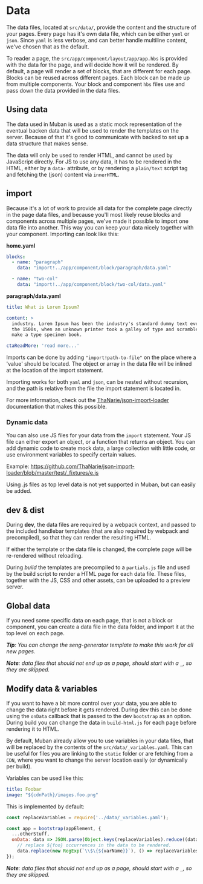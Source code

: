 # Data

The data files, located at `src/data/`, provide the content and the structure of your pages.
Every page has it's own data file, which can be either `yaml` or `json`.
Since `yaml` is less verbose, and can better handle multiline content, we've chosen
that as the default.

To reader a page, the `src/app/component/layout/app/app.hbs` is provided with the data for the page,
and will decide how it will be rendered.
By default, a page will render a set of blocks, that are different for each page.
Blocks can be reused across different pages. Each block can be made up from multiple
components. Your block and component `hbs` files use and pass down the data provided
in the data files.

## Using data

The data used in Muban is used as a static mock representation of the eventual backen data that
will be used to render the templates on the server. Because of that it's good to communicate
with backed to set up a data structure that makes sense.

The data will only be used to render HTML, and cannot be used by JavaScript directly.
For JS to use any data, it has to be rendered in the HTML, either by a `data-` attribute,
or by rendering a `plain/text` script tag and fetching the (json) content via `innerHTML`.

## import

Because it's a lot of work to provide all data for the complete page directly in the page data files,
and because you'll most likely reuse blocks and components across multiple pages,
we've made it possible to import one data file into another. This way you can keep your
data nicely together with your component. Importing can look like this:

**home.yaml**
```yaml
blocks:
  - name: "paragraph"
    data: "import!../app/component/block/paragraph/data.yaml"

  - name: "two-col"
    data: "import!../app/component/block/two-col/data.yaml"
```

**paragraph/data.yaml**
```yaml
title: What is Lorem Ipsum?

content: >
  industry. Lorem Ipsum has been the industry's standard dummy text ever since
  the 1500s, when an unknown printer took a galley of type and scrambled it to
  make a type specimen book.

ctaReadMore: 'read more...'
```

Imports can be done by adding `"import!path-to-file"` on the place where a 'value'
should be located. The object or array in the data file will be inlined at the
location of the import statement.

Importing works for both `yaml` and `json`, can be nested without recursion, and
the path is relative from the file the import statement is located in.

For more information, check out the [ThaNarie/json-import-loader](https://github.com/ThaNarie/json-import-loader)
documentation that makes this possible.

### Dynamic data

You can also use JS files for your data from the `import` statement. Your JS file
can either export an object, or a function that returns an object. You can add dynamic
code to create mock data, a large collection with little code, or use environment variables
to specify certain values.

Example: https://github.com/ThaNarie/json-import-loader/blob/master/test/_fixtures/e.js

Using .js files as top level data is not yet supported in Muban, but can easily be added.

## dev & dist

During **dev**, the data files are required by a webpack context, and passed to the included
handlebar templates (that are also required by webpack and precompiled), so that they
can render the resulting HTML.

If either the template or the data file is changed, the complete page will be re-rendered
without reloading.

During *build* the templates are precompiled to a `partials.js` file and used by the
build script to render a HTML page for each data file. These files, together with the
JS, CSS and other assets, can be uploaded to a preview server.

## Global data

If you need some specific data on each page, that is not a block or component, you can
create a data file in the data folder, and import it at the top level on each page.

_**Tip**: You can change the seng-generator template to make this work for all new pages._

_**Note**: data files that should not end up as a page, should start with a `_`, so they are skipped._

## Modify data & variables

If you want to have a bit more control over your data, you are able to change the data
right before it gets rendered. During dev this can be done using the `onData` callback
that is passed to the dev `bootstrap` as an option. During build you can change the data
in `build-html.js` for each page before rendering it to HTML.

By default, Muban already allow you to use variables in your data files, that will be
replaced by the contents of the `src/data/_variables.yaml`. This can be useful for
files you are linking to the `static` folder or are fetching from a `CDN`, where you want
to change the server location easily (or dynamically per build).

Variables can be used like this:
```yaml
title: Foobar
image: "${cdnPath}/images.foo.png"
```

This is implemented by default:
```js
const replaceVariables = require('../data/_variables.yaml');

const app = bootstrap(appElement, {
  ...otherStuff,
  onData: data => JSON.parse(Object.keys(replaceVariables).reduce((data, varName) =>
    // replace ${foo} occurrences in the data to be rendered.
    data.replace(new RegExp(`\\$\{${varName}}`), () => replaceVariables[varName]), JSON.stringify(data))),
});
```

_**Note**: data files that should not end up as a page, should start with a `_`, so they are skipped._
